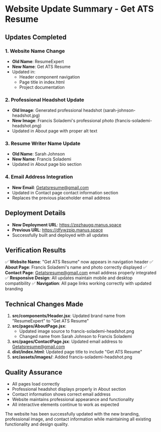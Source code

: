 # Website Update Summary - Get ATS Resume

## Updates Completed

### 1. Website Name Change
- **Old Name**: ResumeExpert
- **New Name**: Get ATS Resume
- Updated in:
  - Header component navigation
  - Page title in index.html
  - Project documentation

### 2. Professional Headshot Update
- **Old Image**: Generated professional headshot (sarah-johnson-headshot.jpg)
- **New Image**: Francis Solademi's professional photo (francis-solademi-headshot.png)
- Updated in About page with proper alt text

### 3. Resume Writer Name Update
- **Old Name**: Sarah Johnson
- **New Name**: Francis Solademi
- Updated in About page bio section

### 4. Email Address Integration
- **New Email**: Getatsresume@gmail.com
- Updated in Contact page contact information section
- Replaces the previous placeholder email address

## Deployment Details
- **New Deployment URL**: https://zqzhaugq.manus.space
- **Previous URL**: https://dfywzpip.manus.space
- Successfully built and deployed with all updates

## Verification Results
✅ **Website Name**: "Get ATS Resume" now appears in navigation header
✅ **About Page**: Francis Solademi's name and photo correctly displayed
✅ **Contact Page**: Getatsresume@gmail.com email address properly integrated
✅ **Responsive Design**: All updates maintain mobile and desktop compatibility
✅ **Navigation**: All page links working correctly with updated branding

## Technical Changes Made
1. **src/components/Header.jsx**: Updated brand name from "ResumeExpert" to "Get ATS Resume"
2. **src/pages/AboutPage.jsx**: 
   - Updated image source to francis-solademi-headshot.png
   - Changed name from Sarah Johnson to Francis Solademi
3. **src/pages/ContactPage.jsx**: Updated email address to Getatsresume@gmail.com
4. **dist/index.html**: Updated page title to include "Get ATS Resume"
5. **src/assets/images/**: Added francis-solademi-headshot.png

## Quality Assurance
- All pages load correctly
- Professional headshot displays properly in About section
- Contact information shows correct email address
- Website maintains professional appearance and functionality
- All interactive elements continue to work as expected

The website has been successfully updated with the new branding, professional image, and contact information while maintaining all existing functionality and design quality.

